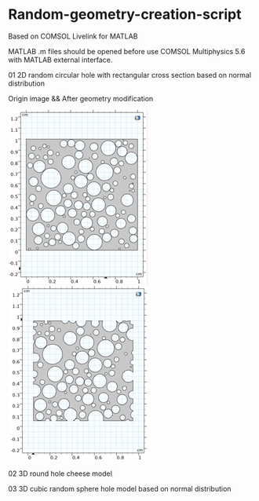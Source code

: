 # Random-geometry-creation-script
Based on COMSOL Livelink for MATLAB

MATLAB .m files should be opened before use COMSOL Multiphysics 5.6 with MATLAB external interface.

01 2D random circular hole with rectangular cross section based on normal distribution

Origin image && After geometry modification

![image](https://github.com/Li-Zixiaoxiao/Random-geometry-creation-script/blob/main/images/01%202D.png)![image](https://github.com/Li-Zixiaoxiao/Random-geometry-creation-script/blob/main/images/02%202D%20Crop.png)

02 3D round hole cheese model

03 3D cubic random sphere hole model based on normal distribution
